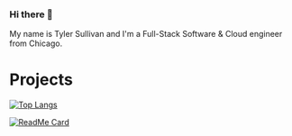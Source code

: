 ### Hi there 👋
My name is Tyler Sullivan and I'm a Full-Stack Software & Cloud engineer from Chicago.

# Projects
[![Top Langs](https://github-readme-stats.vercel.app/api/top-langs/?username=tylersul)](https://github.com/tylersul/github-readme-stats)

[![ReadMe Card](https://github-readme-stats-tylersul.vercel.app/api/pin/?username=tylersul&repo=express-cyclone-analytics-web-app&title_color=fff&text_color=fff&bg_color=30373C&border_color=ffffff)](https://github.com/tylersul/express-cyclone-analytics-web-app)
<!--
**tylersul/tylersul** is a ✨ _special_ ✨ repository because its `README.md` (this file) appears on your GitHub profile.

Here are some ideas to get you started:

- 🔭 I’m currently working on ...
- 🌱 I’m currently learning ...
- 👯 I’m looking to collaborate on ...
- 🤔 I’m looking for help with ...
- 💬 Ask me about ...
- 📫 How to reach me: ...
- 😄 Pronouns: ...
- ⚡ Fun fact: ...
-->
